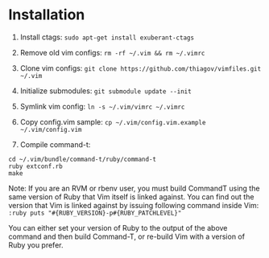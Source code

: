 # Installation

1. Install ctags:
  `sudo apt-get install exuberant-ctags`

2. Remove old vim configs:
  `rm -rf ~/.vim && rm ~/.vimrc`

3. Clone vim configs:
  `git clone https://github.com/thiagov/vimfiles.git ~/.vim`

4. Initialize submodules:
  `git submodule update --init`

5. Symlink vim config:
  `ln -s ~/.vim/vimrc ~/.vimrc`

6. Copy config.vim sample:
  `cp ~/.vim/config.vim.example ~/.vim/config.vim`

7. Compile command-t:
  ```
  cd ~/.vim/bundle/command-t/ruby/command-t
  ruby extconf.rb
  make
  ```
Note: If you are an RVM or rbenv user, you must build CommandT using the same version of Ruby that Vim itself is linked against. You can find out the version that Vim is linked against by issuing following command inside Vim:
  `:ruby puts "#{RUBY_VERSION}-p#{RUBY_PATCHLEVEL}"`

You can either set your version of Ruby to the output of the above command and then build Command-T, or re-build Vim with a version of Ruby you prefer.
